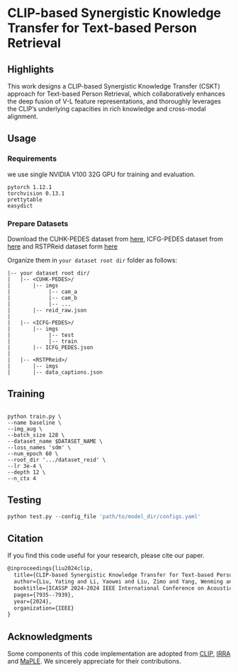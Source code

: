 # CLIP-based Synergistic Knowledge Transfer for Text-based Person Retrieval


## Highlights

This work designs a CLIP-based Synergistic Knowledge Transfer (CSKT) approach for Text-based Person Retrieval,  which collaboratively enhances the deep fusion of V-L feature representations, and thoroughly leverages the CLIP’s underlying capacities in rich knowledge and cross-modal alignment.

## Usage
### Requirements
we use single NVIDIA V100 32G GPU for training and evaluation. 
```
pytorch 1.12.1
torchvision 0.13.1
prettytable
easydict
```

### Prepare Datasets
Download the CUHK-PEDES dataset from [here](https://github.com/ShuangLI59/Person-Search-with-Natural-Language-Description), ICFG-PEDES dataset from [here](https://github.com/zifyloo/SSAN) and RSTPReid dataset form [here](https://github.com/NjtechCVLab/RSTPReid-Dataset)

Organize them in `your dataset root dir` folder as follows:
```
|-- your dataset root dir/
|   |-- <CUHK-PEDES>/
|       |-- imgs
|            |-- cam_a
|            |-- cam_b
|            |-- ...
|       |-- reid_raw.json
|
|   |-- <ICFG-PEDES>/
|       |-- imgs
|            |-- test
|            |-- train 
|       |-- ICFG_PEDES.json
|
|   |-- <RSTPReid>/
|       |-- imgs
|       |-- data_captions.json
```


## Training

```

python train.py \
--name baseline \
--img_aug \
--batch_size 128 \
--dataset_name $DATASET_NAME \
--loss_names 'sdm' \
--num_epoch 60 \
--root_dir '.../dataset_reid' \
--lr 3e-4 \
--depth 12 \
--n_ctx 4
```

## Testing

```python
python test.py --config_file 'path/to/model_dir/configs.yaml'
```

## Citation
If you find this code useful for your research, please cite our paper.

```tex
@inproceedings{liu2024clip,
  title={CLIP-based Synergistic Knowledge Transfer for Text-based Person Retrieval},
  author={Liu, Yating and Li, Yaowei and Liu, Zimo and Yang, Wenming and Wang, Yaowei and Liao, Qingmin},
  booktitle={ICASSP 2024-2024 IEEE International Conference on Acoustics, Speech and Signal Processing (ICASSP)},
  pages={7935--7939},
  year={2024},
  organization={IEEE}
}
```

## Acknowledgments
Some components of this code implementation are adopted from [CLIP](https://github.com/openai/CLIP), [IRRA](https://github.com/anosorae/IRRA) and [MaPLE](https://github.com/muzairkhattak/multimodal-prompt-learning). We sincerely appreciate for their contributions.

